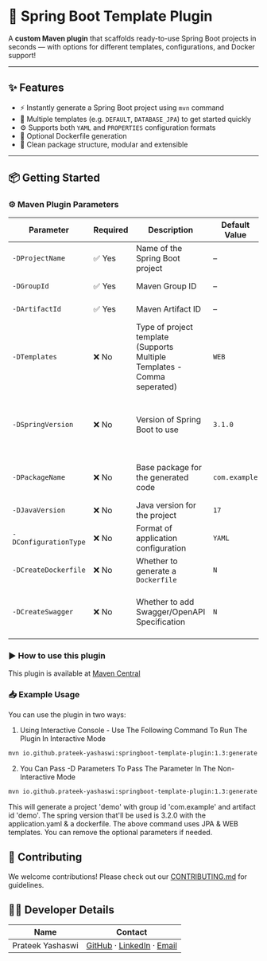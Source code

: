 # 🚀 Spring Boot Template Plugin

A **custom Maven plugin** that scaffolds ready-to-use Spring Boot projects in seconds — with options for different
templates, configurations, and Docker support!

---

## ✨ Features

- ⚡ Instantly generate a Spring Boot project using `mvn` command
- 🧱 Multiple templates (e.g. `DEFAULT`, `DATABASE_JPA`) to get started quickly
- ⚙️ Supports both `YAML` and `PROPERTIES` configuration formats
- 🐳 Optional Dockerfile generation
- 🧼 Clean package structure, modular and extensible

---

## 📦 Getting Started

### ⚙️ Maven Plugin Parameters

| **Parameter**         | **Required** | **Description**                                                          | **Default Value** | **Possible Values**             | Remarks                                                      |
|-----------------------|--------------|--------------------------------------------------------------------------|-------------------|---------------------------------|--------------------------------------------------------------|
| `-DProjectName`       | ✅ Yes        | Name of the Spring Boot project                                          | –                 | *Any valid string*              | None                                                         |
| `-DGroupId`           | ✅ Yes        | Maven Group ID                                                           | –                 | *Any valid string*              | None                                                         |
| `-DArtifactId`        | ✅ Yes        | Maven Artifact ID                                                        | –                 | *Any valid string*              | None                                                         |
| `-DTemplates`         | ❌ No         | Type of project template (Supports Multiple Templates - Comma seperated) | `WEB`             | `WEB`, `DATABASE_JPA`           | More To Be added soon                                        |
| `-DSpringVersion`     | ❌ No         | Version of Spring Boot to use                                            | `3.1.0`           | *Any valid Spring Boot version* | We Suggest To Use Spring Boot 3.x.x for better compatibility |
| `-DPackageName`       | ❌ No         | Base package for the generated code                                      | `com.example`     | *Any valid Java package name*   | None                                                         |
| `-DJavaVersion`       | ❌ No         | Java version for the project                                             | `17`              | `8`, `11`, `17`, `21`           | None                                                         |
| `-DConfigurationType` | ❌ No         | Format of application configuration                                      | `YAML`            | `YAML`, `PROPERTIES`            | None                                                         |
| `-DCreateDockerfile`  | ❌ No         | Whether to generate a `Dockerfile`                                       | `N`               | `Y`, `N`                        | None                                                         |
| `-DCreateSwagger`     | ❌ No         | Whether to add Swagger/OpenAPI Specification                             | `N`               | `Y`, `N`                        | If Yes, Check Compatibility With Spring Boot Before Using    |

### ▶️ How to use this plugin

This plugin is available
at [Maven Central](https://central.sonatype.com/artifact/io.github.prateek-yashaswi/springboot-template-plugin/overview)

### 📥 Example Usage

You can use the plugin in two ways:

1. Using Interactive Console - Use The Following Command To Run The Plugin In Interactive Mode

```bash
mvn io.github.prateek-yashaswi:springboot-template-plugin:1.3:generate
```

2. You Can Pass -D Parameters To Pass The Parameter In The Non-Interactive Mode

```bash
mvn io.github.prateek-yashaswi:springboot-template-plugin:1.3:generate -DProjectName=demo -DGroupId=com.example -DArtifactId=demo -DTemplates=web,database_jpa -DSpringVersion=3.2.0 -DConfigurationType=YAML -DCreateDockerfile=Y
```

This will generate a project 'demo' with group id 'com.example' and artifact id 'demo'. The spring version that'll be
used is 3.2.0 with the application.yaml & a dockerfile. The above command uses JPA & WEB templates. You can remove the optional parameters if needed.

## 🤝 Contributing

We welcome contributions! Please check out our [CONTRIBUTING.md](CONTRIBUTING.md) for guidelines.

## 👨‍💻 Developer Details

| Name             | Contact                                                                                                                                                     |
|------------------|-------------------------------------------------------------------------------------------------------------------------------------------------------------|
| Prateek Yashaswi | [GitHub](https://github.com/Prateek-Yashaswi) · [LinkedIn](https://www.linkedin.com/in/prateek-yashaswi/) · [Email](mailto:prateekyashaswi.work@gmail.com ) |